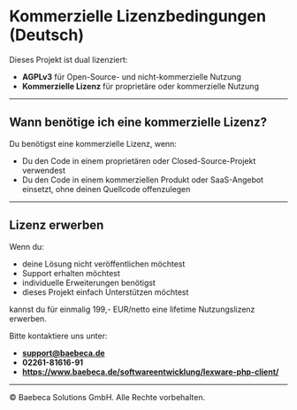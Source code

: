 # Kommerzielle Lizenzbedingungen (Deutsch)

Dieses Projekt ist dual lizenziert:

- **AGPLv3** für Open-Source- und nicht-kommerzielle Nutzung
- **Kommerzielle Lizenz** für proprietäre oder kommerzielle Nutzung

---

## Wann benötige ich eine kommerzielle Lizenz?

Du benötigst eine kommerzielle Lizenz, wenn:

- Du den Code in einem proprietären oder Closed-Source-Projekt verwendest
- Du den Code in einem kommerziellen Produkt oder SaaS-Angebot einsetzt, ohne deinen Quellcode offenzulegen

---

## Lizenz erwerben

Wenn du:
- deine Lösung nicht veröffentlichen möchtest
- Support erhalten möchtest
- individuelle Erweiterungen benötigst
- dieses Projekt einfach Unterstützen möchtest 

kannst du für einmalig 199,- EUR/netto eine lifetime Nutzungslizenz erwerben.

Bitte kontaktiere uns unter:

- **support@baebeca.de**
- **02261-81616-91**
- **https://www.baebeca.de/softwareentwicklung/lexware-php-client/**

---
© Baebeca Solutions GmbH. Alle Rechte vorbehalten.